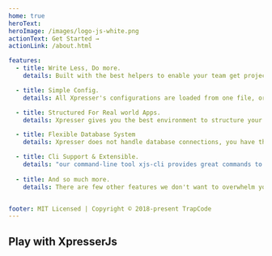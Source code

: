 ```yaml
---
home: true
heroText:
heroImage: /images/logo-js-white.png
actionText: Get Started →
actionLink: /about.html

features:
  - title: Write Less, Do more.
    details: Built with the best helpers to enable your team get projects done faster.

  - title: Simple Config.
    details: All Xpresser's configurations are loaded from one file, or an object which can be accessed/modified in your app with ease.

  - title: Structured For Real world Apps.
    details: Xpresser gives you the best environment to structure your apps just the way you want and extend your apps using plugins.

  - title: Flexible Database System
    details: Xpresser does not handle database connections, you have the freedom to use whichever database works for you.

  - title: Cli Support & Extensible.
    details: "our command-line tool xjs-cli provides great commands to generate Controllers, Middlewares, Models, Views e.t.c"
    
  - title: And so much more.
    details: There are few other features we don't want to overwhelm you with. Dive in to learn more. 


footer: MIT Licensed | Copyright © 2018-present TrapCode
---
```


## Play with XpresserJs
<codesandbox lang="js"/>



